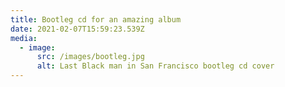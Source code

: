 ```yaml
---
title: Bootleg cd for an amazing album
date: 2021-02-07T15:59:23.539Z
media:
  - image:
      src: /images/bootleg.jpg
      alt: Last Black man in San Francisco bootleg cd cover
---
```

